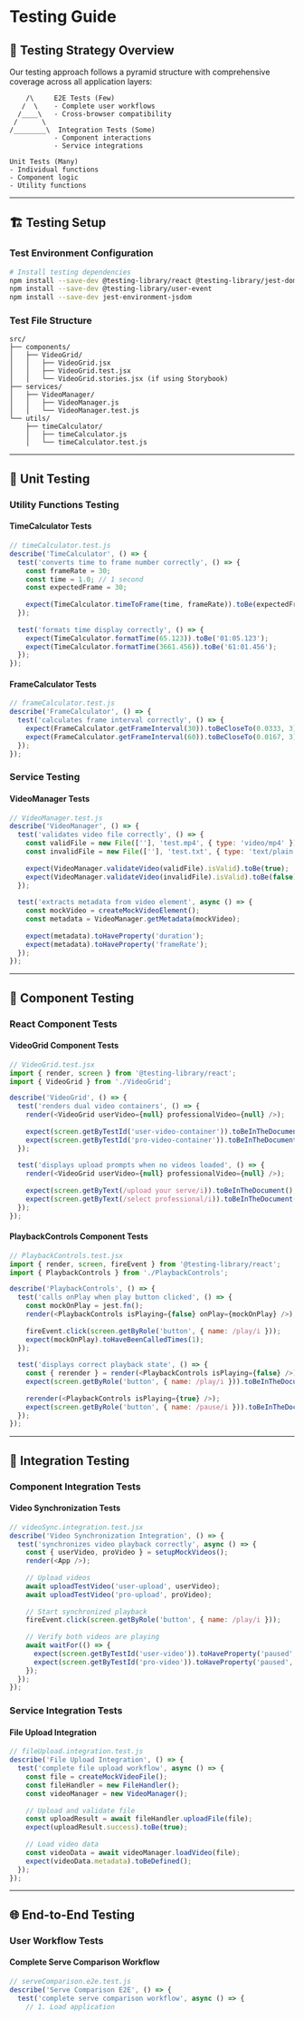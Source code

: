 # Testing Guide

## 🧪 Testing Strategy Overview

Our testing approach follows a pyramid structure with comprehensive coverage across all application layers:

```
    /\     E2E Tests (Few)
   /  \    - Complete user workflows
  /____\   - Cross-browser compatibility
 /      \  
/________\  Integration Tests (Some)
           - Component interactions
           - Service integrations
           
Unit Tests (Many)
- Individual functions
- Component logic
- Utility functions
```

---

## 🏗️ Testing Setup

### Test Environment Configuration

```bash
# Install testing dependencies
npm install --save-dev @testing-library/react @testing-library/jest-dom
npm install --save-dev @testing-library/user-event
npm install --save-dev jest-environment-jsdom
```

### Test File Structure
```
src/
├── components/
│   ├── VideoGrid/
│   │   ├── VideoGrid.jsx
│   │   ├── VideoGrid.test.jsx
│   │   └── VideoGrid.stories.jsx (if using Storybook)
├── services/
│   ├── VideoManager/
│   │   ├── VideoManager.js
│   │   └── VideoManager.test.js
└── utils/
    ├── timeCalculator/
    │   ├── timeCalculator.js
    │   └── timeCalculator.test.js
```

---

## 🔧 Unit Testing

### Utility Functions Testing

#### TimeCalculator Tests
```javascript
// timeCalculator.test.js
describe('TimeCalculator', () => {
  test('converts time to frame number correctly', () => {
    const frameRate = 30;
    const time = 1.0; // 1 second
    const expectedFrame = 30;
    
    expect(TimeCalculator.timeToFrame(time, frameRate)).toBe(expectedFrame);
  });
  
  test('formats time display correctly', () => {
    expect(TimeCalculator.formatTime(65.123)).toBe('01:05.123');
    expect(TimeCalculator.formatTime(3661.456)).toBe('61:01.456');
  });
});
```

#### FrameCalculator Tests
```javascript
// frameCalculator.test.js
describe('FrameCalculator', () => {
  test('calculates frame interval correctly', () => {
    expect(FrameCalculator.getFrameInterval(30)).toBeCloseTo(0.0333, 3);
    expect(FrameCalculator.getFrameInterval(60)).toBeCloseTo(0.0167, 3);
  });
});
```

### Service Testing

#### VideoManager Tests
```javascript
// VideoManager.test.js
describe('VideoManager', () => {
  test('validates video file correctly', () => {
    const validFile = new File([''], 'test.mp4', { type: 'video/mp4' });
    const invalidFile = new File([''], 'test.txt', { type: 'text/plain' });
    
    expect(VideoManager.validateVideo(validFile).isValid).toBe(true);
    expect(VideoManager.validateVideo(invalidFile).isValid).toBe(false);
  });
  
  test('extracts metadata from video element', async () => {
    const mockVideo = createMockVideoElement();
    const metadata = VideoManager.getMetadata(mockVideo);
    
    expect(metadata).toHaveProperty('duration');
    expect(metadata).toHaveProperty('frameRate');
  });
});
```

---

## 🧩 Component Testing

### React Component Tests

#### VideoGrid Component Tests
```javascript
// VideoGrid.test.jsx
import { render, screen } from '@testing-library/react';
import { VideoGrid } from './VideoGrid';

describe('VideoGrid', () => {
  test('renders dual video containers', () => {
    render(<VideoGrid userVideo={null} professionalVideo={null} />);
    
    expect(screen.getByTestId('user-video-container')).toBeInTheDocument();
    expect(screen.getByTestId('pro-video-container')).toBeInTheDocument();
  });
  
  test('displays upload prompts when no videos loaded', () => {
    render(<VideoGrid userVideo={null} professionalVideo={null} />);
    
    expect(screen.getByText(/upload your serve/i)).toBeInTheDocument();
    expect(screen.getByText(/select professional/i)).toBeInTheDocument();
  });
});
```

#### PlaybackControls Component Tests
```javascript
// PlaybackControls.test.jsx
import { render, screen, fireEvent } from '@testing-library/react';
import { PlaybackControls } from './PlaybackControls';

describe('PlaybackControls', () => {
  test('calls onPlay when play button clicked', () => {
    const mockOnPlay = jest.fn();
    render(<PlaybackControls isPlaying={false} onPlay={mockOnPlay} />);
    
    fireEvent.click(screen.getByRole('button', { name: /play/i }));
    expect(mockOnPlay).toHaveBeenCalledTimes(1);
  });
  
  test('displays correct playback state', () => {
    const { rerender } = render(<PlaybackControls isPlaying={false} />);
    expect(screen.getByRole('button', { name: /play/i })).toBeInTheDocument();
    
    rerender(<PlaybackControls isPlaying={true} />);
    expect(screen.getByRole('button', { name: /pause/i })).toBeInTheDocument();
  });
});
```

---

## 🔗 Integration Testing

### Component Integration Tests

#### Video Synchronization Tests
```javascript
// videoSync.integration.test.jsx
describe('Video Synchronization Integration', () => {
  test('synchronizes video playback correctly', async () => {
    const { userVideo, proVideo } = setupMockVideos();
    render(<App />);
    
    // Upload videos
    await uploadTestVideo('user-upload', userVideo);
    await uploadTestVideo('pro-upload', proVideo);
    
    // Start synchronized playback
    fireEvent.click(screen.getByRole('button', { name: /play/i }));
    
    // Verify both videos are playing
    await waitFor(() => {
      expect(screen.getByTestId('user-video')).toHaveProperty('paused', false);
      expect(screen.getByTestId('pro-video')).toHaveProperty('paused', false);
    });
  });
});
```

### Service Integration Tests

#### File Upload Integration
```javascript
// fileUpload.integration.test.js
describe('File Upload Integration', () => {
  test('complete file upload workflow', async () => {
    const file = createMockVideoFile();
    const fileHandler = new FileHandler();
    const videoManager = new VideoManager();
    
    // Upload and validate file
    const uploadResult = await fileHandler.uploadFile(file);
    expect(uploadResult.success).toBe(true);
    
    // Load video data
    const videoData = await videoManager.loadVideo(file);
    expect(videoData.metadata).toBeDefined();
  });
});
```

---

## 🌐 End-to-End Testing

### User Workflow Tests

#### Complete Serve Comparison Workflow
```javascript
// serveComparison.e2e.test.js
describe('Serve Comparison E2E', () => {
  test('complete serve comparison workflow', async () => {
    // 1. Load application
    